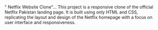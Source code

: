 " Netflix Website Clone"...
This project is a responsive clone of the official Netflix Pakistan landing page. It is built using only HTML and CSS, replicating the layout and design of the Netflix homepage with a focus on user interface and responsiveness.


